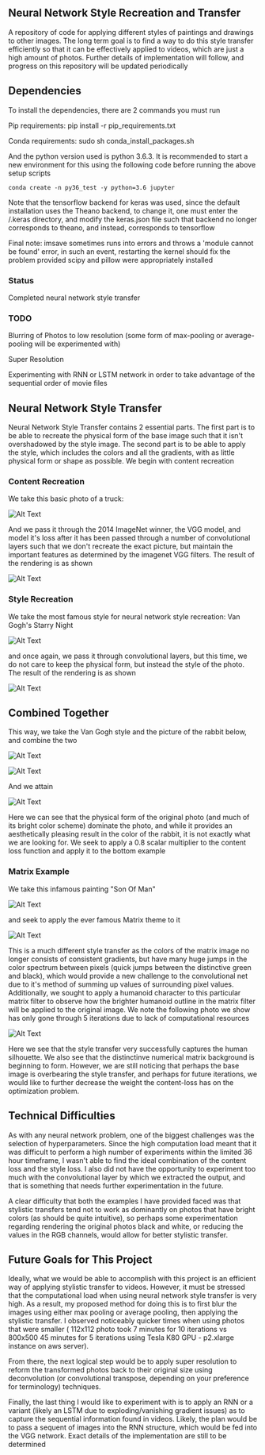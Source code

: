 ## Neural Network Style Recreation and Transfer

A repository of code for applying different styles of paintings and drawings to other images. The long term goal is to find a way to do this style transfer efficiently so that it can be effectively applied to videos, which are just a high amount of photos. Further details of implementation will follow, and progress on this repository will be updated periodically

## Dependencies

To install the dependencies, there are 2 commands you must run

Pip requirements:
    pip install -r pip_requirements.txt

Conda requirements:
    sudo sh conda_install_packages.sh

And the python version used is 	python 3.6.3. It is recommended to start a new environment for this using the following code before running the above setup scripts

    conda create -n py36_test -y python=3.6 jupyter

Note that the tensorflow backend for keras was used, since the default installation uses the Theano backend, to change it, one must enter the /.keras directory, and modify the keras.json file such that backend no longer corresponds to theano, and instead, corresponds to tensorflow

Final note: imsave sometimes runs into errors and throws a 'module cannot be found' error, in such an event, restarting the kernel should fix the problem provided scipy and pillow were appropriately installed
    

### Status

Completed neural network style transfer

### TODO

Blurring of Photos to low resolution (some form of max-pooling or average-pooling will be experimented with)

Super Resolution

Experimenting with RNN or LSTM network in order to take advantage of the sequential order of movie files

## Neural Network Style Transfer

Neural Network Style Transfer contains 2 essential parts. The first part is to be able to recreate the physical form of the base image such that it isn't overshadowed by the style image. The second part is to be able to apply the style, which includes the colors and all the gradients, with as little physical form or shape as possible. We begin with content recreation

### Content Recreation

We take this basic photo of a truck:

![Alt Text](https://github.com/uhmwpe/artistic_gen/blob/master/images/truck.png)

And we pass it through the 2014 ImageNet winner, the VGG model, and model it's loss after it has been passed through a number of convolutional layers such that we don't recreate the exact picture, but maintain the important features as determined by the imagenet VGG filters. The result of the rendering is as shown

![Alt Text](https://github.com/uhmwpe/artistic_gen/blob/master/images/content_recreate.gif)

### Style Recreation

We take the most famous style for neural network style recreation: Van Gogh's Starry Night

![Alt Text](https://github.com/uhmwpe/artistic_gen/blob/master/images/starry_night.jpg)

and once again, we pass it through convolutional layers, but this time, we do not care to keep the physical form, but instead the style of the photo. The result of the rendering is as shown

![Alt Text](https://github.com/uhmwpe/artistic_gen/blob/master/images/style_recreate.gif)

## Combined Together

This way, we take the Van Gogh style and the picture of the rabbit below, and combine the two

![Alt Text](https://github.com/uhmwpe/artistic_gen/blob/master/images/original.png)

![Alt Text](https://github.com/uhmwpe/artistic_gen/blob/master/images/starry_night.jpg)

And we attain

![Alt Text](https://github.com/uhmwpe/artistic_gen/blob/master/images/style_transfer.gif)

Here we can see that the physical form of the original photo (and much of its bright color scheme) dominate the photo, and while it provides an aesthetically pleasing result in the color of the rabbit, it is not exactly what we are looking for. We seek to apply a 0.8 scalar multiplier to the content loss function and apply it to the bottom example

### Matrix Example

We take this infamous painting "Son Of Man"

![Alt Text](https://github.com/uhmwpe/artistic_gen/blob/master/images/son-of-man.jpg)

and seek to apply the ever famous Matrix theme to it

![Alt Text](https://github.com/uhmwpe/artistic_gen/blob/master/images/matrix.jpg)

This is a much different style transfer as the colors of the matrix image no longer consists of consistent gradients, but have many huge jumps in the color spectrum between pixels (quick jumps between the distinctive green and black), which would provide a new challenge to the convolutional net due to it's method of summing up values of surrounding pixel values. Additionally, we sought to apply a humanoid character to this particular matrix filter to observe how the brighter humanoid outline in the matrix filter will be applied to the original image. We note the following photo we show has only gone through 5 iterations due to lack of computational resources

![Alt Text](https://github.com/uhmwpe/artistic_gen/blob/master/images/matrix_style_transfer.gif)

Here we see that the style transfer very successfully captures the human silhouette. We also see that the distinctinve numerical matrix background is beginning to form. However, we are still noticing that perhaps the base image is overbearing the style transfer, and perhaps for future iterations, we would like to further decrease the weight the content-loss has on the optimization problem.

## Technical Difficulties

As with any neural network problem, one of the biggest challenges was the selection of hyperparameters. Since the high computation load meant that it was difficult to perform a high number of experiments within the limited 36 hour timeframe, I wasn't able to find the ideal combination of the content loss and the style loss. I also did not have the opportunity to experiment too much with the convolutional layer by which we extracted the output, and that is something that needs further experimentation in the future. 

A clear difficulty that both the examples I have provided faced was that stylistic transfers tend not to work as dominantly on photos that have bright colors (as should be quite intuitive), so perhaps some experimentation regarding rendering the original photos black and white, or reducing the values in the RGB channels, would allow for better stylistic transfer. 

## Future Goals for This Project

Ideally, what we would be able to accomplish with this project is an efficient way of applying stylistic transfer to videos. However, it must be stressed that the computational load when using neural network style transfer is very high. As a result, my proposed method for doing this is to first blur the images using either max pooling or average pooling, then applying the stylistic transfer. I observed noticeably quicker times when using photos that were smaller ( 112x112 photo took 7 minutes for 10 iterations vs 800x500 45 minutes for 5 iterations using Tesla K80 GPU - p2.xlarge instance on aws server).

From there, the next logical step would be to apply super resolution to reform the transformed photos back to their original size using deconvolution (or convolutional transpose, depending on your preference for terminology) techniques. 

Finally, the last thing I would like to experiment with is to apply an RNN or a variant (likely an LSTM due to exploding/vanishing gradient issues) as to capture the sequential information found in videos. Likely, the plan would be to pass a sequent of images into the RNN structure, which would be fed into the VGG network. Exact details of the implementation are still to be determined


